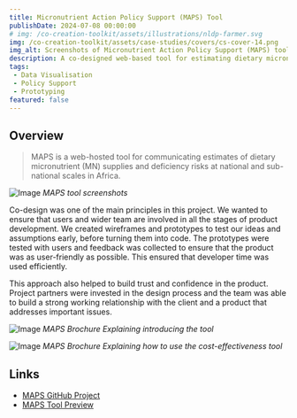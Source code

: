 ```yaml
---
title: Micronutrient Action Policy Support (MAPS) Tool
publishDate: 2024-07-08 00:00:00
# img: /co-creation-toolkit/assets/illustrations/nldp-farmer.svg
img: /co-creation-toolkit/assets/case-studies/covers/cs-cover-14.png
img_alt: Screenshots of Micronutrient Action Policy Support (MAPS) tool
description: A co-designed web-based tool for estimating dietary micronutrient supplies and deficiency risks in Africa.
tags:
 - Data Visualisation
 - Policy Support
 - Prototyping
featured: false
---
```


## Overview

> MAPS is a web-hosted tool for communicating estimates of dietary micronutrient (MN) supplies and deficiency risks at national and sub-national scales in Africa.

![Image](/co-creation-toolkit/assets/case-studies/maps/maps-three-screens.png)
*MAPS tool screenshots*

Co-design was one of the main principles in this project. We wanted to ensure that users and wider team are involved in all the stages of product development. We created wireframes and prototypes to test our ideas and assumptions early, before turning them into code. The prototypes were tested with users and feedback was collected to ensure that the product was as user-friendly as possible. This ensured that developer time was used efficiently.

This approach also helped to build trust and confidence in the product. Project partners were invested in the design process and the team was able to build a strong working relationship with the client and a product that addresses important issues.

![Image](/co-creation-toolkit/assets/case-studies/maps/outside.png)
*MAPS Brochure Explaining introducing the tool*

![Image](/co-creation-toolkit/assets/case-studies/maps/Inside.png)
*MAPS Brochure Explaining how to use the cost-effectiveness tool*

## Links

* [MAPS GitHub Project](https://github.com/micronutrientsupport)
* [MAPS Tool Preview](https://develop--micronutrientsupport-tool.netlify.app/)
